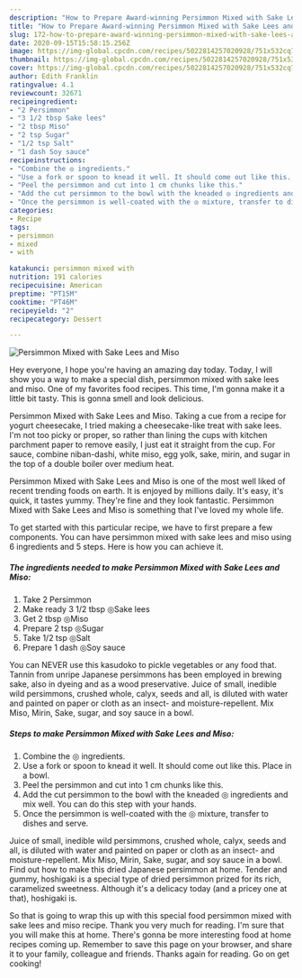 ```yaml
---
description: "How to Prepare Award-winning Persimmon Mixed with Sake Lees and Miso"
title: "How to Prepare Award-winning Persimmon Mixed with Sake Lees and Miso"
slug: 172-how-to-prepare-award-winning-persimmon-mixed-with-sake-lees-and-miso
date: 2020-09-15T15:58:15.256Z
image: https://img-global.cpcdn.com/recipes/5022814257020928/751x532cq70/persimmon-mixed-with-sake-lees-and-miso-recipe-main-photo.jpg
thumbnail: https://img-global.cpcdn.com/recipes/5022814257020928/751x532cq70/persimmon-mixed-with-sake-lees-and-miso-recipe-main-photo.jpg
cover: https://img-global.cpcdn.com/recipes/5022814257020928/751x532cq70/persimmon-mixed-with-sake-lees-and-miso-recipe-main-photo.jpg
author: Edith Franklin
ratingvalue: 4.1
reviewcount: 32671
recipeingredient:
- "2 Persimmon"
- "3 1/2 tbsp Sake lees"
- "2 tbsp Miso"
- "2 tsp Sugar"
- "1/2 tsp Salt"
- "1 dash Soy sauce"
recipeinstructions:
- "Combine the ◎ ingredients."
- "Use a fork or spoon to knead it well. It should come out like this. Place in a bowl."
- "Peel the persimmon and cut into 1 cm chunks like this."
- "Add the cut persimmon to the bowl with the kneaded ◎ ingredients and mix well. You can do this step with your hands."
- "Once the persimmon is well-coated with the ◎ mixture, transfer to dishes and serve."
categories:
- Recipe
tags:
- persimmon
- mixed
- with

katakunci: persimmon mixed with 
nutrition: 191 calories
recipecuisine: American
preptime: "PT15M"
cooktime: "PT46M"
recipeyield: "2"
recipecategory: Dessert

---
```



![Persimmon Mixed with Sake Lees and Miso](https://img-global.cpcdn.com/recipes/5022814257020928/751x532cq70/persimmon-mixed-with-sake-lees-and-miso-recipe-main-photo.jpg)

Hey everyone, I hope you're having an amazing day today. Today, I will show you a way to make a special dish, persimmon mixed with sake lees and miso. One of my favorites food recipes. This time, I'm gonna make it a little bit tasty. This is gonna smell and look delicious.

Persimmon Mixed with Sake Lees and Miso. Taking a cue from a recipe for yogurt cheesecake, I tried making a cheesecake-like treat with sake lees. I&#39;m not too picky or proper, so rather than lining the cups with kitchen parchment paper to remove easily, I just eat it straight from the cup. For sauce, combine niban-dashi, white miso, egg yolk, sake, mirin, and sugar in the top of a double boiler over medium heat.

Persimmon Mixed with Sake Lees and Miso is one of the most well liked of recent trending foods on earth. It is enjoyed by millions daily. It's easy, it's quick, it tastes yummy. They're fine and they look fantastic. Persimmon Mixed with Sake Lees and Miso is something that I've loved my whole life.


To get started with this particular recipe, we have to first prepare a few components. You can have persimmon mixed with sake lees and miso using 6 ingredients and 5 steps. Here is how you can achieve it.

<!--inarticleads1-->

##### The ingredients needed to make Persimmon Mixed with Sake Lees and Miso:

1. Take 2 Persimmon
1. Make ready 3 1/2 tbsp ◎Sake lees
1. Get 2 tbsp ◎Miso
1. Prepare 2 tsp ◎Sugar
1. Take 1/2 tsp ◎Salt
1. Prepare 1 dash ◎Soy sauce


You can NEVER use this kasudoko to pickle vegetables or any food that. Tannin from unripe Japanese persimmons has been employed in brewing sake, also in dyeing and as a wood preservative. Juice of small, inedible wild persimmons, crushed whole, calyx, seeds and all, is diluted with water and painted on paper or cloth as an insect- and moisture-repellent. Mix Miso, Mirin, Sake, sugar, and soy sauce in a bowl. 

<!--inarticleads2-->

##### Steps to make Persimmon Mixed with Sake Lees and Miso:

1. Combine the ◎ ingredients.
1. Use a fork or spoon to knead it well. It should come out like this. Place in a bowl.
1. Peel the persimmon and cut into 1 cm chunks like this.
1. Add the cut persimmon to the bowl with the kneaded ◎ ingredients and mix well. You can do this step with your hands.
1. Once the persimmon is well-coated with the ◎ mixture, transfer to dishes and serve.


Juice of small, inedible wild persimmons, crushed whole, calyx, seeds and all, is diluted with water and painted on paper or cloth as an insect- and moisture-repellent. Mix Miso, Mirin, Sake, sugar, and soy sauce in a bowl. Find out how to make this dried Japanese persimmon at home. Tender and gummy, hoshigaki is a special type of dried persimmon prized for its rich, caramelized sweetness. Although it&#39;s a delicacy today (and a pricey one at that), hoshigaki is. 

So that is going to wrap this up with this special food persimmon mixed with sake lees and miso recipe. Thank you very much for reading. I'm sure that you will make this at home. There's gonna be more interesting food at home recipes coming up. Remember to save this page on your browser, and share it to your family, colleague and friends. Thanks again for reading. Go on get cooking!
